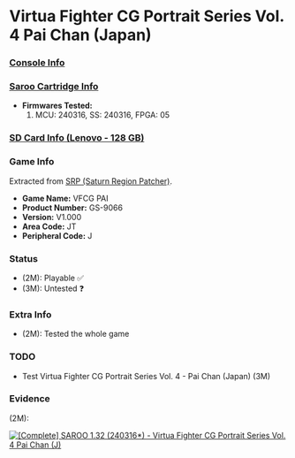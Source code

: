 # Virtua Fighter CG Portrait Series Vol. 4 Pai Chan (Japan)

### [Console Info](../../../../../Info/Consoles/VA13/README.md)

### [Saroo Cartridge Info](../../../../../Info/Cartridges/RetroGameParadiseStore/1.32F/README.md)

- <b>Firmwares Tested:</b>
  1. MCU: 240316, SS: 240316, FPGA: 05

### [SD Card Info (Lenovo - 128 GB)](../../../../../Info/SdCards/Lenovo/128GB/fat32/README.md)

### Game Info

Extracted from [SRP (Saturn Region Patcher)](https://segaxtreme.net/resources/saturn-region-patcher.81/download).

- <b>Game Name:</b> VFCG PAI
- <b>Product Number:</b> GS-9066
- <b>Version:</b> V1.000
- <b>Area Code:</b> JT
- <b>Peripheral Code:</b> J

### Status

- (2M): Playable :white_check_mark:
- (3M): Untested :question:

### Extra Info

- (2M): Tested the whole game

### TODO

- Test Virtua Fighter CG Portrait Series Vol. 4 - Pai Chan (Japan) (3M)

### Evidence

(2M):

[![[Complete] SAROO 1.32 (240316*) - Virtua Fighter CG Portrait Series Vol. 4 Pai Chan (J)](https://img.youtube.com/vi/ASzXy2Isdx0/0.jpg)](https://www.youtube.com/watch?v=ASzXy2Isdx0)
